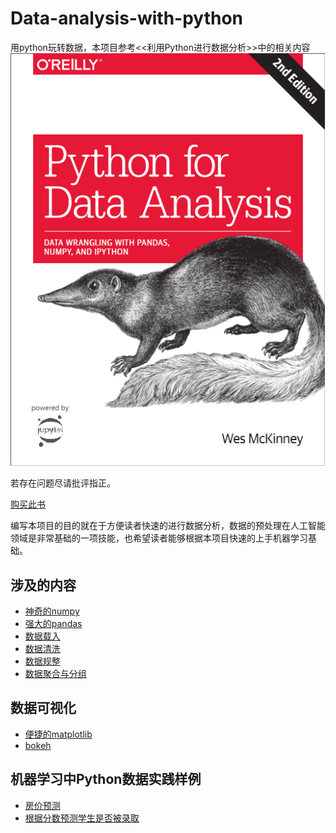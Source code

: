 # Data-analysis-with-python
用python玩转数据，本项目参考<<利用Python进行数据分析>>中的相关内容![利用Python进行数据分析](https://github.com/SuperSupeng/Data-analysis-with-python/blob/master/imgs/%E5%88%A9%E7%94%A8python%E8%BF%9B%E8%A1%8C%E6%95%B0%E6%8D%AE%E5%88%86%E6%9E%90.png?raw=true)

若存在问题尽请批评指正。

[购买此书](https://www.amazon.com/gp/product/1491957662/ref=as_li_tl?ie=UTF8&tag=quantpytho-20&camp=1789&creative=9325&linkCode=as2&creativeASIN=1491957662&linkId=8c3bf87b221dbcd8f541f0db20d4da83)

编写本项目的目的就在于方便读者快速的进行数据分析，数据的预处理在人工智能领域是非常基础的一项技能，也希望读者能够根据本项目快速的上手机器学习基础。

## 涉及的内容

- [神奇的numpy](https://nbviewer.jupyter.org/github/SuperSupeng/Data-analysis-with-python/blob/master/dataAnalysis/Magical-numpy/神奇的numpy.ipynb)
- [强大的pandas](https://nbviewer.jupyter.org/github/SuperSupeng/Data-analysis-with-python/blob/master/dataAnalysis/Powerful-pandas/强大的pandas.ipynb)
- [数据载入]()
- [数据清洗]()
- [数据规整]()
- [数据聚合与分组]()

## 数据可视化

- [便捷的matplotlib](https://nbviewer.jupyter.org/github/SuperSupeng/Data-analysis-with-python/blob/master/dataAnalysis/beautiful-matplotlib/美丽的matplotlib.ipynb)
- [bokeh](https://github.com/SuperSupeng/Data-analysis-with-python/blob/master/dataAnalysis/oh-bokeh/README.md)

## 机器学习中Python数据实践样例

- [房价预测]()
- [根据分数预测学生是否被录取]()



